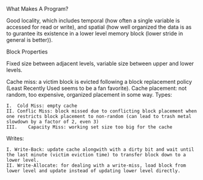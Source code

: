 What Makes A Program?

Good locality, which includes temporal (how often a single variable is accessed for read or write), and spatial (how well organized the data is as to gurantee its existence in a lower level memory block (lower stride in general is better)).

Block Properties

Fixed size between adjacent levels, variable size between upper and lower levels.

Cache miss: a victim block is evicted following a block replacement policy (Least Recently Used seems to be a fan favorite).
Cache placement: not random, too expensive, organized placement in some way. 
Types:

    I.  Cold Miss: empty cache
    II. Conflic Miss: block missed due to conflicting block placement when one restricts block placement to non-random (can lead to trash metal slowdown by a factor of 2, even 3)
    III.    Capacity Miss: working set size too big for the cache

Writes:

    I. Write-Back: update cache alongwith with a dirty bit and wait until the last minute (victim eviction time) to transfer block down to a lower level.
    II. Write-Allocate: for dealing with a write-miss, load block from lower level and update instead of updating lower level directly.  